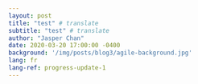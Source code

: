 ```yaml
---
layout: post
title: "test" # translate
subtitle: "test" # translate
author: "Jasper Chan"
date: 2020-03-20 17:00:00 -0400
background: '/img/posts/blog3/agile-background.jpg'
lang: fr
lang-ref: progress-update-1
---
```

